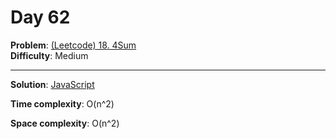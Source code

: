 # Day 62

**Problem**: [(Leetcode) 18. 4Sum](https://leetcode.com/problems/4sum/)  
**Difficulty**: Medium

---

**Solution**: [JavaScript](../solutions/4sum.js)

**Time complexity**: O(n^2)

**Space complexity**: O(n^2)
